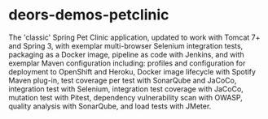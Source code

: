 # deors-demos-petclinic

The 'classic' Spring Pet Clinic application, updated to work with Tomcat 7+ and Spring 3,
with exemplar multi-browser Selenium integration tests, packaging as a Docker image,
pipeline as code with Jenkins, and with exemplar Maven configuration including: profiles and
configuration for deployment to OpenShift and Heroku, Docker image lifecycle with Spotify
Maven plug-in, test coverage per test with SonarQube and JaCoCo, integration test with
Selenium, integration test coverage with JaCoCo, mutation test with Pitest, dependency
vulnerability scan with OWASP, quality analysis with SonarQube, and load tests with JMeter.

